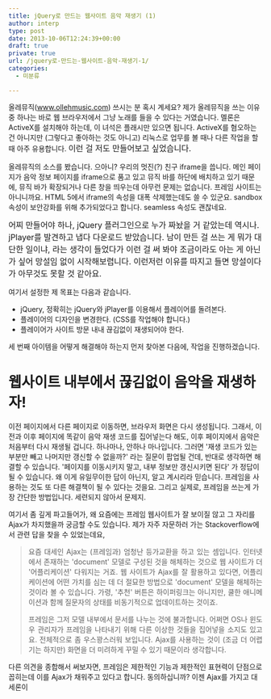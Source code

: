 ```yaml
---
title: jQuery로 만드는 웹사이트 음악 재생기 (1)
author: interp
type: post
date: 2013-10-06T12:24:39+00:00
draft: true
private: true
url: /jquery로-만드는-웹사이트-음악-재생기-1/
categories:
  - 미분류

---
```

올레뮤직(www.ollehmusic.com) 쓰시는 분 혹시 계세요? 제가 올레뮤직을 쓰는 이유 중 하나는 바로 웹 브라우저에서 그냥 노래를 들을 수 있다는 거였습니다. 멜론은 ActiveX를 설치해야 하는데, 이 녀석은 플래시만 있으면 됩니다. ActiveX를 혐오하는 건 아니지만 (그렇다고 좋아하는 것도 아니고) 리눅스로 업무를 볼 때나 다른 작업을 할 때 아주 유용합니다.&nbsp;<span style="background-color: transparent; font-size: 16px; line-height: 1.5;">이런 걸 저도 만들어보고 싶었습니다.&nbsp;</span>

올레뮤직의 소스를 봤습니다. 으아니? 우리의 멋진(?) 친구 iframe을 씁니다. 메인 페이지가 음악 정보 페이지를 iframe으로 품고 있고 뮤직 바를 하단에 배치하고 있기 때문에, 뮤직 바가 확장되거나 다른 창을 띄우는데 아무런 문제는 없습니다. 프레임 사이트는 아니니까요. HTML 5에서 iframe의 속성을 대폭 삭제했는데도 쓸 수 있군요. sandbox 속성이 보안강화를 위해 추가되었다고 합니다. seamless 속성도 괜찮네요.

<span style="background-color: transparent; font-size: 16px; line-height: 1.5;">어찌 만들어야 하나, jQuery 플러그인으로 누가 짜놨을 거 같았는데 역시나. jPlayer를 발견하고 냅다 다운로드 받았습니다. 남이 만든 걸 쓰는 게 뭐가 대단한 일이냐, 라는 생각이 들었다가 이런 걸&nbsp;써 봐야 조금이라도 아는 게 아닌가 싶어 망설임 없이 시작해보렵니다. 이런저런 이유를 따지고 들면 망설이다가 아무것도 못할 것 같아요.</span>

여기서 설정한 제 목표는 다음과 같습니다.

<ul style="list-style-type: disc;">
  <li>
    jQuery, 정확히는 jQuery와 jPlayer를 이용해서 플레이어를 돌려본다.
  </li>
  <li>
    플레이어의 디자인을 변경한다. (CSS를 작업해야 합니다.)
  </li>
  <li>
    플레이어가 사이트 방문 내내 끊김없이 재생되어야 한다.
  </li>
</ul>

<div>
  세 번째 아이템을 어떻게 해결해야 하는지 먼저 찾아본 다음에, 작업을 진행하겠습니다.
</div>

<div>
</div>

# 웹사이트 내부에서 끊김없이 음악을 재생하자!

이전 페이지에서 다른 페이지로 이동하면, 브라우저 화면은 다시 생성됩니다. 그래서, 이전과 이후 페이지에 똑같이 음악 재생 코드를 집어넣는다 해도, 이후 페이지에서 음악은 처음부터 다시 재생될 겁니다. 하나마나, 안하나 마나입니다. 그러면 '재생 코드가 있는 부분만 빼고 나머지만 갱신할 수 없을까?' 라는 질문이 팝업될 건데, 반대로 생각하면 해결할 수 있습니다. '페이지를 이동시키지 말고, 내부 정보만 갱신시키면 된다' 가 정답이 될 수 있습니다. 왜 이게 유일무이한 답이 아닌지, 알고 계시리라 믿습니다. 프레임을 사용하는 것도 또 다른 해결책이 될 수 있다는 것을요. 그리고 실제로, 프레임을 쓰는게 가장 간단한 방법입니다. 세련되지 않아서 문제지.

여기서 좀 깊게 파고들어가, 왜 요즘에는 프레임 웹사이트가 잘 보이질 않고 그 자리를 Ajax가 차지했을까 궁금할 수도 있습니다. 제가 자주 자문하러 가는 Stackoverflow에서 관련 답을 찾을 수 있었는데요,

<blockquote class="tx-quote-tistory">
  <p style="text-align: justify;">
    요즘 대세인&nbsp;Ajax는 (프레임과)&nbsp;엄청난 등가교환을 하고 있는 셈입니다. 인터넷에서 존재하는&nbsp;'document' 모델로 구성된 것을 해체하는 것으로 웹 사이트가 더 '어플리케이션' 다워지는 거죠. 웹 사이트가 Ajax를 잘 활용하고 있다면, 어플리케이션에 어떤 가치를 심는 데 더 절묘한 방법으로 'document' 모델을 해체하는 것이라 볼 수 있습니다. 가령, '추천' 버튼은 하이퍼링크는 아니지만, 쿨한 애니메이션과 함께 질문자의 상태를 비동기적으로 업데이트하는 것이죠.
  </p>
  
  <p style="text-align: justify;">
    프레임은 그저 모델 내부에서 문서를 나누는 것에 불과합니다. 어쩌면 OS나 윈도우 관리자가 프레임을 나타내기 위해 다른 이상한 것들을 집어넣을 소지도 있고요. 전체적으로 좀 우스꽝스러워 보입니다. Ajax를 사용하는 것이 (조금 더 어렵기는 하지만) 화면을 더 미려하게 꾸밀 수 있기 때문이라 생각합니다.
  </p>
</blockquote>

다른 의견을 종합해서 써보자면, 프레임은 제한적인 기능과 제한적인 표현력이 단점으로 꼽히는데 이를 Ajax가 채워주고 있다고 합니다. 동의하십니까? 이젠 Ajax를 가지고 대세론이&nbsp;